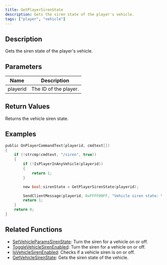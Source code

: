 ```yaml
---
title: GetPlayerSirenState
description: Gets the siren state of the player's vehicle.
tags: ["player", "vehicle"]
---
```


<VersionWarn version='omp v1.1.0.2612' />

## Description

Gets the siren state of the player's vehicle.

## Parameters

| Name     | Description           |
|----------|-----------------------|
| playerid | The ID of the player. |

## Return Values

Returns the vehicle siren state.

## Examples

```c
public OnPlayerCommandText(playerid, cmdtext[])
{
    if (!strcmp(cmdtext, "/siren", true))
    {
        if (!IsPlayerInAnyVehicle(playerid))
        {
            return 1;
        }

        new bool:sirenState = GetPlayerSirenState(playerid);

        SendClientMessage(playerid, 0xFFFF00FF, "Vehicle siren state: %s", sirenState ? "On" : "Off");
        return 1;
    }
    return 0;
}
```

## Related Functions

- [SetVehicleParamsSirenState](SetVehicleParamsSirenState): Turn the siren for a vehicle on or off.
- [ToggleVehicleSirenEnabled](ToggleVehicleSirenEnabled): Turn the siren for a vehicle on or off.
- [IsVehicleSirenEnabled](IsVehicleSirenEnabled): Checks if a vehicle siren is on or off.
- [GetVehicleSirenState](GetVehicleSirenState): Gets the siren state of the vehicle.
